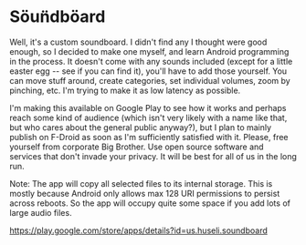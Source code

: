 # Söun̈dböard

Well, it's a custom soundboard. I didn't find any I thought were good enough, so I decided to make one myself, and learn Android programming in the process. It doesn't come with any sounds included (except for a little easter egg -- see if you can find it), you'll have to add those yourself. You can move stuff around, create categories, set individual volumes, zoom by pinching, etc. I'm trying to make it as low latency as possible.

I'm making this available on Google Play to see how it works and perhaps reach some kind of audience (which isn't very likely with a name like that, but who cares about the general public anyway?), but I plan to mainly publish on F-Droid as soon as I'm sufficiently satisfied with it. Please, free yourself from corporate Big Brother. Use open source software and services that don't invade your privacy. It will be best for all of us in the long run.

Note: The app will copy all selected files to its internal storage. This is mostly because Android only allows max 128 URI permissions to persist across reboots. So the app will occupy quite some space if you add lots of large audio files.

https://play.google.com/store/apps/details?id=us.huseli.soundboard
